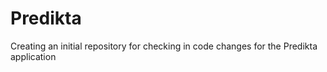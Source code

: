 # Predikta
Creating an initial repository for checking in code changes for the Predikta application
